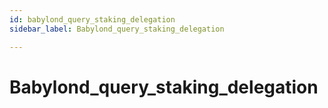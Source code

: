 ```yaml
---
id: babylond_query_staking_delegation
sidebar_label: Babylond_query_staking_delegation

---
```


# Babylond_query_staking_delegation